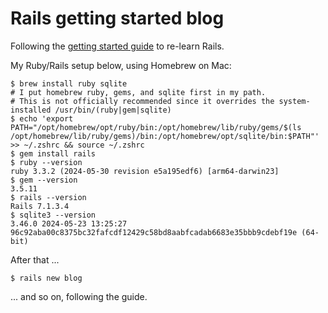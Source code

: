 # Rails getting started blog

Following the [getting started guide](https://guides.rubyonrails.org/getting_started.html) to re-learn Rails.

My Ruby/Rails setup below, using Homebrew on Mac:
```shell
$ brew install ruby sqlite
# I put homebrew ruby, gems, and sqlite first in my path.
# This is not officially recommended since it overrides the system-installed /usr/bin/(ruby|gem|sqlite)
$ echo 'export PATH="/opt/homebrew/opt/ruby/bin:/opt/homebrew/lib/ruby/gems/$(ls /opt/homebrew/lib/ruby/gems)/bin:/opt/homebrew/opt/sqlite/bin:$PATH"' >> ~/.zshrc && source ~/.zshrc
$ gem install rails
$ ruby --version
ruby 3.3.2 (2024-05-30 revision e5a195edf6) [arm64-darwin23]
$ gem --version
3.5.11
$ rails --version
Rails 7.1.3.4
$ sqlite3 --version
3.46.0 2024-05-23 13:25:27 96c92aba00c8375bc32fafcdf12429c58bd8aabfcadab6683e35bbb9cdebf19e (64-bit)
```

After that ...
```
$ rails new blog
```
... and so on, following the guide.

